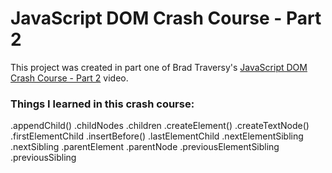 # JavaScript DOM Crash Course - Part 2

This project was created in part one of Brad Traversy's [JavaScript DOM Crash Course - Part 2](https://www.youtube.com/watch?v=mPd2aJXCZ2g&list=PLillGF-RfqbbnEGy3ROiLWk7JMCuSyQtX&index=3) video.

### Things I learned in this crash course:
.appendChild()
.childNodes
.children
.createElement()
.createTextNode()
.firstElementChild
.insertBefore()
.lastElementChild
.nextElementSibling
.nextSibling
.parentElement
.parentNode
.previousElementSibling
.previousSibling
